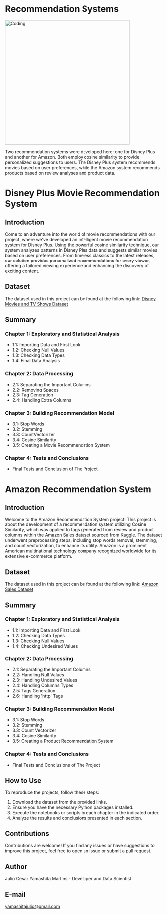 # Recommendation Systems

<img align="center" alt="Coding" width="400" src="https://i.pinimg.com/originals/13/e1/c5/13e1c55b4762e14d58d060594ab0118f.gif">

Two recommendation systems were developed here: one for Disney Plus and another for Amazon. Both employ cosine similarity to provide personalized suggestions to users. The Disney Plus system recommends movies based on user preferences, while the Amazon system recommends products based on review analyses and product data.

# Disney Plus Movie Recommendation System

## Introduction
Come to an adventure into the world of movie recommendations with our project, where we've developed an intelligent movie recommendation system for Disney Plus. Using the powerful cosine similarity technique, our system analyzes patterns in Disney Plus data and suggests similar movies based on user preferences. From timeless classics to the latest releases, our solution provides personalized recommendations for every viewer, offering a tailored viewing experience and enhancing the discovery of exciting content.

## Dataset
The dataset used in this project can be found at the following link: [Disney Movies and TV Shows Dataset](https://www.kaggle.com/datasets/shivamb/disney-movies-and-tv-shows)

## Summary

### Chapter 1: Exploratory and Statistical Analysis
- 1.1: Importing Data and First Look
- 1.2: Checking Null Values
- 1.3: Checking Data Types
- 1.4: Final Data Analysis

### Chapter 2: Data Processing
- 2.1: Separating the Important Columns
- 2.2: Removing Spaces
- 2.3: Tag Generation
- 2.4: Handling Extra Columns

### Chapter 3: Building Recommendation Model
- 3.1: Stop Words
- 3.2: Stemming
- 3.3: CountVectorizer
- 3.4: Cosine Similarity
- 3.5: Creating a Movie Recommendation System

### Chapter 4: Tests and Conclusions
- Final Tests and Conclusion of The Project


# Amazon Recommendation System

## Introduction
Welcome to the Amazon Recommendation System project! This project is about the development of a recommendation system utilizing Cosine Similarity, which was applied to tags generated from review and product columns within the Amazon Sales dataset sourced from Kaggle. The dataset underwent preprocessing steps, including stop words removal, stemming, and count vectorization, to enhance its utility. Amazon is a prominent American multinational technology company recognized worldwide for its extensive e-commerce platform.

## Dataset
The dataset used in this project can be found at the following link: [Amazon Sales Dataset](https://www.kaggle.com/datasets/karkavelrajaj/amazon-sales-dataset)

## Summary

### Chapter 1: Exploratory and Statistical Analysis
- 1.1: Importing Data and First Look
- 1.2: Checking Data Types
- 1.3: Checking Null Values
- 1.4: Checking Undesired Values

### Chapter 2: Data Processing
- 2.1: Separating the Important Columns
- 2.2: Handling Null Values
- 2.3: Handling Undesired Values
- 2.4: Handling Columns Types
- 2.5: Tags Generation
- 2.6: Handling 'http' Tags

### Chapter 3: Building Recommendation Model
- 3.1: Stop Words
- 3.2: Stemming
- 3.3: Count Vectorizer
- 3.4: Cosine Similarity
- 3.5: Creating a Product Recommendation System

### Chapter 4: Tests and Conclusions
- Final Tests and Conclusions of The Project

## How to Use
To reproduce the projects, follow these steps:

1. Download the dataset from the provided links.
2. Ensure you have the necessary Python packages installed.
3. Execute the notebooks or scripts in each chapter in the indicated order.
4. Analyze the results and conclusions presented in each section.

## Contributions
Contributions are welcome! If you find any issues or have suggestions to improve this project, feel free to open an issue or submit a pull request.

## Author
Julio Cesar Yamashita Martins - Developer and Data Scientist

## E-mail
yamashitajulio@gmail.com
